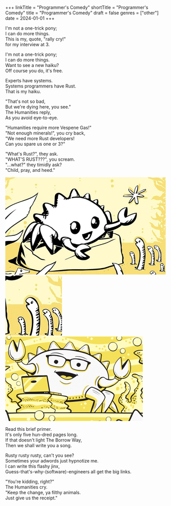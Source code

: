 +++
linkTitle = "Programmer's Comedy"
shortTitle = "Programmer's Comedy"
title = "Programmer's Comedy"
draft = false
genres = ["other"]
date = 2024-01-01
+++

I'm not a one-trick pony;  
I can do more things.  
This is my, quote, "rally cry!"  
for my interview at 3. 

I'm not a one-trick pony;  
I can do more things.  
Want to see a new haiku?  
Off course you do, it's free.  

Experts have systems.  
Systems programmers have Rust.  
That is my haiku.  

"That's not so bad,  
But we're dying here, you see."  
The Humanities reply,  
As you avoid eye-to-eye.  

"Humanities require more Vespene Gas!"  
"Not enough minerals!", you cry back,  
"We need more Rust developers!  
Can you spare us one or 3?"  

"What's Rust?", they ask.  
"WHAT'S RUST???", you scream.  
"...what?" they timidly ask?  
"Child, pray, and heed."

![Rust Crab 1](./rust-crab1.png)
<br>
![Babies](./babies.png)
<br>
![Rust Crab 2](./rust-crab2.png)

Read this brief primer.  
It's only five hun-dred pages long.  
If that doesn't light The Borrow Way,  
Then we shall write you a song.

Rusty rusty rusty, can't you see?  
Sometimes your adwords just hypnotize me.  
I can write this flashy jinx,  
Guess-that's-why-(software)-engineers all get the big links.  

"You're kidding, right?"  
The Humanities cry.  
"Keep the change, ya filthy animals.  
Just give us the receipt."  
